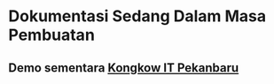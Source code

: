 # Dokumentasi Sedang Dalam Masa Pembuatan

## Demo sementara [Kongkow IT Pekanbaru](http://kongkowitpku.now.sh/)